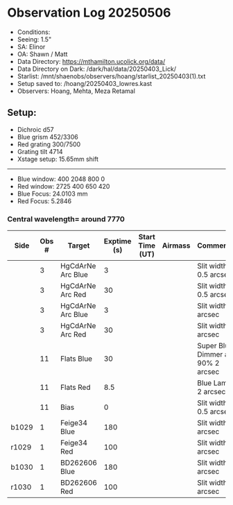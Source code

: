 # Observation Log 20250506

* Conditions: 
* Seeing: 1.5"
* SA: Elinor
* OA: Shawn / Matt
* Data Directory: https://mthamilton.ucolick.org/data/
* Data Directory on Dark: /dark/hal/data/20250403_Lick/
* Starlist: /mnt/shaenobs/observers/hoang/starlist_20250403(1).txt
* Setup saved to: /hoang/20250403_lowres.kast
* Observers: Hoang, Mehta, Meza Retamal

## Setup: 

* Dichroic d57
* Blue grism 452/3306
* Red grating 300/7500
* Grating tilt 4714
* Xstage setup: 15.65mm shift
----------------------------
* Blue window: 400 2048 800 0
* Red window: 2725 400 650 420
* Blue Focus: 24.0103 mm
* Red Focus: 5.2846

### Central wavelength= around 7770


| Side | Obs #     | Target    | Exptime (s) | Start Time (UT) | Airmass | Comments                                                   |
|------|-----------|-----------|-------------|-----------------|---------|------------------------------------------------------------|
||3|HgCdArNe Arc Blue       |3| ||Slit width 0.5 arcsec|
||3|HgCdArNe Arc Red        |30| ||Slit width 0.5 arcsec|
||3|HgCdArNe Arc Blue       |3| ||Slit width 2 arcsec|
||3|HgCdArNe Arc Red        |30| ||Slit width 2 arcsec|
||11|Flats Blue             |30| ||Super Blue Dimmer at 90% 2 arcsec|
||11|Flats Red              |8.5| ||Blue Lamp 2 arcsec|
||11|Bias                   |0| ||Slit width 0.5 arcsec|
|b1029|1|Feige34  Blue          |180| ||Slit width 2 arcsec|
|r1029|1|Feige34  Red          |100| ||Slit width 2 arcsec|
|b1030|1|BD262606  Blue          |180| ||Slit width 2 arcsec|
|r1030|1|BD262606  Red          |100| ||Slit width 2 arcsec|





